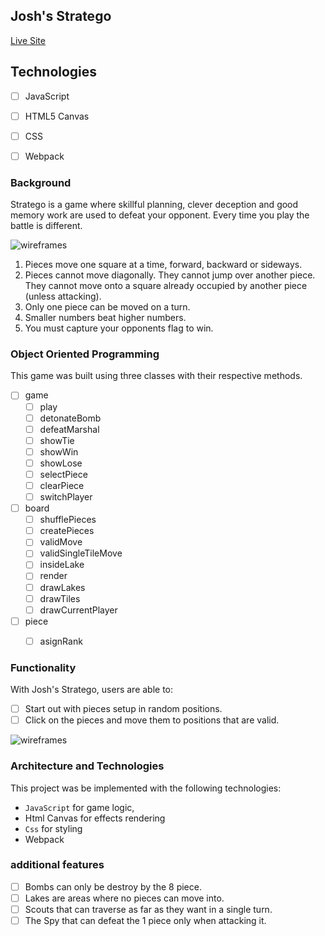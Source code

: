 ## Josh's Stratego 

[Live Site](https://jprpich.github.io/stratego)

## Technologies
- [ ] JavaScript
- [ ] HTML5 Canvas
- [ ] CSS
- [ ] Webpack


### Background

Stratego is a game where skillful planning, clever deception and good memory work are used to defeat your opponent. Every time you play the battle is different. 

![wireframes](https://github.com/jprpich/stratego/blob/master/initial.png)

1) Pieces move one square at a time, forward, backward or sideways.
2) Pieces cannot move diagonally. They cannot jump over another piece. They cannot move onto a square already occupied by another piece (unless attacking).
3) Only one piece can be moved on a turn.
4) Smaller numbers beat higher numbers. 
5) You must capture your opponents flag to win.  

### Object Oriented Programming 

This game was built using three classes with their respective methods. 
- [ ] game
  - [ ] play
  - [ ] detonateBomb
  - [ ] defeatMarshal
  - [ ] showTie
  - [ ] showWin 
  - [ ] showLose
  - [ ] selectPiece
  - [ ] clearPiece
  - [ ] switchPlayer
- [ ] board
  - [ ] shufflePieces
  - [ ] createPieces
  - [ ] validMove
  - [ ] validSingleTileMove
  - [ ] insideLake
  - [ ] render
  - [ ] drawLakes
  - [ ] drawTiles
  - [ ] drawCurrentPlayer
- [ ] piece 
  - [ ] asignRank


### Functionality 

With Josh's Stratego, users are able to:

- [ ] Start out with pieces setup in random positions.
- [ ] Click on the pieces and move them to positions that are valid. 

![wireframes](https://github.com/jprpich/stratego/blob/master/stratego.gif)

### Architecture and Technologies

This project was be implemented with the following technologies:

- `JavaScript` for game logic,
- Html Canvas for effects rendering
- `Css` for styling
- Webpack

### additional features

- [ ] Bombs can only be destroy by the 8 piece.
- [ ] Lakes are areas where no pieces can move into. 
- [ ] Scouts that can traverse as far as they want in a single turn. 
- [ ] The Spy that can defeat the 1 piece only when attacking it. 